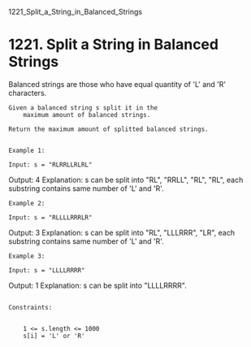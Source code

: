 1221_Split_a_String_in_Balanced_Strings
# 1221. Split a String in Balanced Strings

Balanced strings are those who have equal quantity
        of 'L' and 'R' characters.

    Given a balanced string s split it in the
        maximum amount of balanced strings.

    Return the maximum amount of splitted balanced strings.

     
    Example 1:

    Input: s = "RLRRLLRLRL"
Output: 4
Explanation: s can be split into "RL", "RRLL", "RL", "RL", each substring contains same number of 'L' and 'R'.

    Example 2:

    Input: s = "RLLLLRRRLR"
Output: 3
Explanation: s can be split into "RL", "LLLRRR", "LR", each substring contains same number of 'L' and 'R'.

    Example 3:

    Input: s = "LLLLRRRR"
Output: 1
Explanation: s can be split into "LLLLRRRR".

     
    Constraints:

    
        1 <= s.length <= 1000
        s[i] = 'L' or 'R'